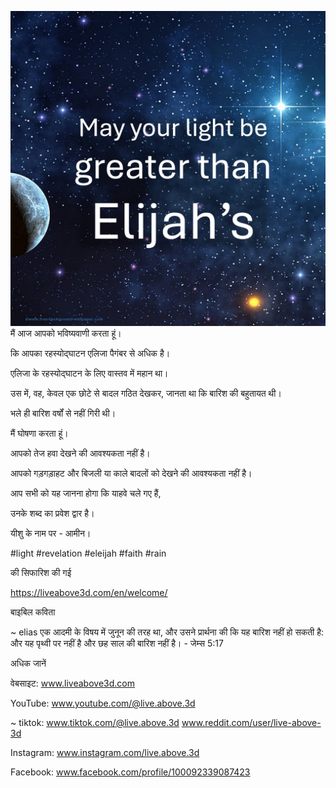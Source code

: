![Video cover image](../cover-square.jpeg)
मैं आज आपको भविष्यवाणी करता हूं।

कि आपका रहस्योद्घाटन एलिजा पैगंबर से अधिक है।

एलिजा के रहस्योद्घाटन के लिए वास्तव में महान था।

उस में, वह, केवल एक छोटे से बादल गठित देखकर, जानता था कि बारिश की बहुतायत थी।

भले ही बारिश वर्षों से नहीं गिरी थी।

मैं घोषणा करता हूं।

आपको तेज हवा देखने की आवश्यकता नहीं है।

आपको गड़गड़ाहट और बिजली या काले बादलों को देखने की आवश्यकता नहीं है।

आप सभी को यह जानना होगा कि याहवे चले गए हैं,

उनके शब्द का प्रवेश द्वार है।

यीशु के नाम पर - आमीन।


#light #revelation #eleijah #faith #rain


की सिफारिश की गई

https://liveabove3d.com/en/welcome/


बाइबिल कविता

~ elias एक आदमी के विषय में जुनून की तरह था, और उसने प्रार्थना की कि यह बारिश नहीं हो सकती है: और यह पृथ्वी पर नहीं है और छह साल की बारिश नहीं है। - जेम्स 5:17


अधिक जानें

वेबसाइट: www.liveabove3d.com

YouTube: www.youtube.com/@live.above.3d

~ tiktok: www.tiktok.com/@live.above.3d www.reddit.com/user/live-above-3d

Instagram: www.instagram.com/live.above.3d

Facebook: www.facebook.com/profile/100092339087423

